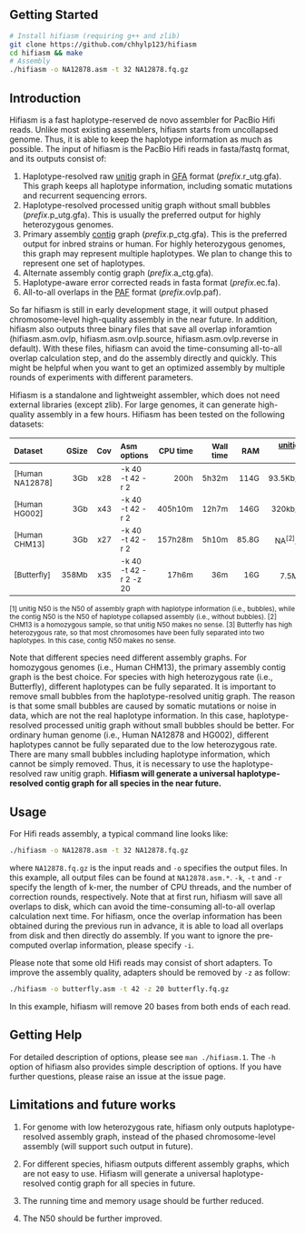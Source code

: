 ## Getting Started

```sh
# Install hifiasm (requiring g++ and zlib)
git clone https://github.com/chhylp123/hifiasm
cd hifiasm && make
# Assembly
./hifiasm -o NA12878.asm -t 32 NA12878.fq.gz
```

## Introduction

Hifiasm is a fast haplotype-reserved de novo assembler for PacBio
Hifi reads. Unlike most existing assemblers, hifiasm starts from uncollapsed
genome. Thus, it is able to keep the haplotype information as much as possible.
The input of hifiasm is the PacBio Hifi reads in fasta/fastq format, and its
outputs consist of: 

1. Haplotype-resolved raw [unitig][unitig] graph in [GFA][gfa] format
   (*prefix*.r\_utg.gfa). This graph keeps all haplotype information, including
   somatic mutations and recurrent sequencing errors.
2. Haplotype-resolved processed unitig graph without small bubbles
   (*prefix*.p\_utg.gfa). This is usually the preferred output for highly
   heterozygous genomes.
3. Primary assembly [contig][unitig] graph (*prefix*.p\_ctg.gfa). This is the
   preferred output for inbred strains or human. For highly heterozygous
   genomes, this graph may represent multiple haplotypes. We plan to change
   this to represent one set of haplotypes.
4. Alternate assembly contig graph (*prefix*.a\_ctg.gfa).
5. Haplotype-aware error corrected reads in fasta format (*prefix*.ec.fa).
6. All-to-all overlaps in the [PAF][paf] format (*prefix*.ovlp.paf).

So far hifiasm is still in early development stage, it will output phased
chromosome-level high-quality assembly in the near future. In addition, hifiasm
also outputs three binary files that save all overlap inforamtion
(hifiasm.asm.ovlp, hifiasm.asm.ovlp.source, hifiasm.asm.ovlp.reverse in default). With these files, hifiasm can avoid the time-consuming all-to-all overlap calculation step, and do the assembly
directly and quickly. This might be helpful when you want to get an optimized
assembly by multiple rounds of experiments with different parameters.

Hifiasm is a standalone and lightweight assembler, which does not need external
libraries (except zlib). For large genomes, it can generate high-quality
assembly in a few hours. Hifiasm has been tested on the following datasets:

|<sub>Dataset<sub>|<sub>GSize<sub>|<sub>Cov<sub>|<sub>Asm options<sub>|<sub>CPU time<sub>|<sub>Wall time<sub>|<sub>RAM<sub>|<sub>[unitig][unitig]/[contig][unitig] N50<sup>[1]</sup><sub>|
|:---------------|-----:|-----:|:---------------------|-------:|--------:|----:|----------------:|
|<sub>[Human NA12878]<sub>|<sub>3Gb<sub>|<sub>x28<sub>|<sub>-k 40 -t 42 -r 2<sub>|<sub>200h<sub>|    <sub>5h32m<sub>|<sub>114G<sub>|<sub>93.5Kb/18.6Mb<sub>|
|<sub>[Human HG002]<sub>|<sub>3Gb<sub>|<sub>x43<sub>|<sub>-k 40 -t 42 -r 2<sub>|<sub>405h10m<sub>|<sub>12h7m<sub>|<sub>146G<sub>|<sub>320kb/29.3Mb<sub>|
|<sub>[Human CHM13]<sub>|<sub>3Gb<sub>|<sub>x27<sub>|<sub>-k 40 -t 42 -r 2<sub>|<sub>157h28m<sub>|<sub>5h10m<sub>|<sub>85.8G<sub>|<sub>NA<sup>[2]</sup>/39.8Mb<sub>|
|<sub>[Butterfly]<sub>|<sub>358Mb<sub>|<sub>x35<sub>|<sub>-k 40 -t 42 -r 2 -z 20<sub>|<sub>17h6m<sub>|<sub>36m<sub>|<sub>16G<sub>|<sub>7.5Mb/NA<sup>[3]</sup><sub>|

<sub>[1] unitig N50 is the N50 of assembly graph with haplotype information (i.e., bubbles), while the contig N50 is the N50 of haplotype collapsed assembly (i.e., without bubbles).
[2] CHM13 is a homozygous sample, so that unitig N50 makes no sense.
[3] Butterfly has high heterozygous rate, so that most chromosomes have been fully separated into two haplotypes. In this case, contig N50 makes no sense.<sub>

Note that different species need different assembly graphs. For homozygous genomes (i.e., Human CHM13), the primary assembly contig graph is the best choice. 
For species with high heterozygous rate (i.e., Butterfly), different haplotypes can be fully separated. It is important to remove small bubbles from the haplotype-resolved unitig graph. The
reason is that some small bubbles are caused by somatic mutations or noise in data, which are not
the real haplotype information. In this case, haplotype-resolved processed unitig graph
without small bubbles should be better. For ordinary human genome (i.e., Human NA12878 and HG002), different haplotypes cannot be fully separated due to the low heterozygous rate. There are many small bubbles including haplotype information, which cannot be simply removed. Thus, it is necessary to use the haplotype-resolved raw unitig graph. **Hifiasm will generate a universal haplotype-resolved contig graph for all species in the near future.**

## Usage

For Hifi reads assembly, a typical command line looks like:

```sh
./hifiasm -o NA12878.asm -t 32 NA12878.fq.gz
```

where `NA12878.fq.gz` is the input reads and `-o` specifies the output files.
In this example, all output files can be found at `NA12878.asm.*`. `-k`, `-t`
and `-r` specify the length of k-mer, the number of CPU threads, and the number
of correction rounds, respectively. Note that at first run, hifiasm will save
all overlaps to disk, which can avoid the time-consuming all-to-all overlap
calculation next time. For hifiasm, once the overlap information has been
obtained during the previous run in advance, it is able to load all overlaps
from disk and then directly do assembly. If you want to ignore the pre-computed
overlap information, please specify `-i`.

Please note that some old Hifi reads may consist of short adapters. To improve
the assembly quality, adapters should be removed by `-z` as follow:

```sh
./hifiasm -o butterfly.asm -t 42 -z 20 butterfly.fq.gz
```

In this example, hifiasm will remove 20 bases from both ends of each read.

[unitig]: http://wgs-assembler.sourceforge.net/wiki/index.php/Celera_Assembler_Terminology
[gfa]: https://github.com/pmelsted/GFA-spec/blob/master/GFA-spec.md
[paf]: https://github.com/lh3/miniasm/blob/master/PAF.md

## Getting Help

For detailed description of options, please see `man ./hifiasm.1`.
The `-h` option of hifiasm also provides simple description of options. If you
have further questions, please raise an issue at the issue page.

## Limitations and future works

1. For genome with low heterozygous rate, hifiasm only outputs
   haplotype-resolved assembly graph, instead of the phased chromosome-level
   assembly (will support such output in future).

2. For different species, hifiasm outputs different assembly graphs, which are not easy to use.
   Hifiasm will generate a universal haplotype-resolved contig graph for all species in future.

3. The running time and memory usage should be further reduced.

4. The N50 should be further improved. 
